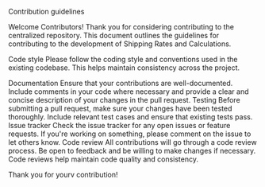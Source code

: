 Contribution guidelines

Welcome Contributors!
Thank you for considering contributing to the centralized repository. This document outlines the guidelines for contributing to the development of Shipping Rates and Calculations.


Code style
Please follow the coding style and conventions used in the existing codebase. This helps maintain consistency across the project.

Documentation
Ensure that your contributions are well-documented. Include comments in your code where necessary and provide a clear and concise description of your changes in the pull request.
Testing
Before submitting a pull request, make sure your changes have been tested thoroughly. Include relevant test cases and ensure that existing tests pass.
Issue tracker
Check the issue tracker for any open issues or feature requests. If you're working on something, please comment on the issue to let others know.
Code review
All contributions will go through a code review process. Be open to feedback and be willing to make changes if necessary. Code reviews help maintain code quality and consistency.

Thank you for yourv contribution!

